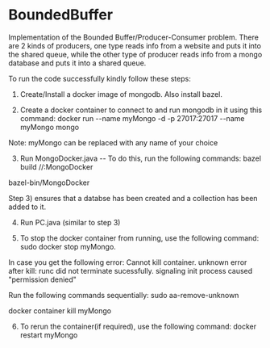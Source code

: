 # BoundedBuffer
Implementation of the Bounded Buffer/Producer-Consumer problem. 
There are 2 kinds of producers, one type reads info from a website and puts it into the shared queue, 
while the other type of producer reads info from a mongo database and puts it into a shared queue.

To run the code successfully kindly follow these steps:
1) Create/Install a docker image of mongodb. Also install bazel.

2) Create a docker container to connect to and run mongodb in it using this command: docker run --name myMongo -d -p 27017:27017 --name myMongo mongo

Note: myMongo can be replaced with any name of your choice

3) Run MongoDocker.java -- To do this, run the following commands: bazel build //:MongoDocker

bazel-bin/MongoDocker

Step 3) ensures that a databse has been created and a collection has been added to it.

4) Run PC.java (similar to step 3)

5) To stop the docker container from running, use the following command: sudo docker stop myMongo. 

In case you get the following error: Cannot kill container. unknown error after kill: runc did not terminate sucessfully. signaling init process caused "permission denied"

Run the following commands sequentially: 
sudo aa-remove-unknown 

docker container kill myMongo 

6) To rerun the container(if required), use the following command: docker restart myMongo
